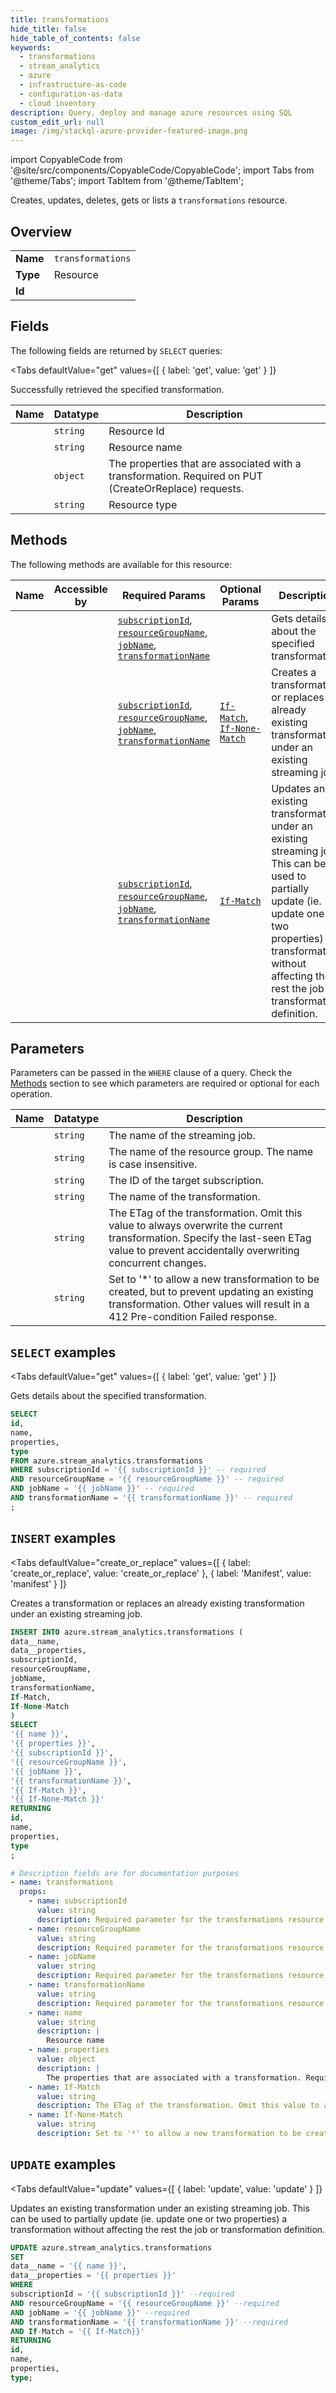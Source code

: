 ```yaml
--- 
title: transformations
hide_title: false
hide_table_of_contents: false
keywords:
  - transformations
  - stream_analytics
  - azure
  - infrastructure-as-code
  - configuration-as-data
  - cloud inventory
description: Query, deploy and manage azure resources using SQL
custom_edit_url: null
image: /img/stackql-azure-provider-featured-image.png
---
```


import CopyableCode from '@site/src/components/CopyableCode/CopyableCode';
import Tabs from '@theme/Tabs';
import TabItem from '@theme/TabItem';

Creates, updates, deletes, gets or lists a <code>transformations</code> resource.

## Overview
<table><tbody>
<tr><td><b>Name</b></td><td><code>transformations</code></td></tr>
<tr><td><b>Type</b></td><td>Resource</td></tr>
<tr><td><b>Id</b></td><td><CopyableCode code="azure.stream_analytics.transformations" /></td></tr>
</tbody></table>

## Fields

The following fields are returned by `SELECT` queries:

<Tabs
    defaultValue="get"
    values={[
        { label: 'get', value: 'get' }
    ]}
>
<TabItem value="get">

Successfully retrieved the specified transformation.

<table>
<thead>
    <tr>
    <th>Name</th>
    <th>Datatype</th>
    <th>Description</th>
    </tr>
</thead>
<tbody>
<tr>
    <td><CopyableCode code="id" /></td>
    <td><code>string</code></td>
    <td>Resource Id</td>
</tr>
<tr>
    <td><CopyableCode code="name" /></td>
    <td><code>string</code></td>
    <td>Resource name</td>
</tr>
<tr>
    <td><CopyableCode code="properties" /></td>
    <td><code>object</code></td>
    <td>The properties that are associated with a transformation. Required on PUT (CreateOrReplace) requests.</td>
</tr>
<tr>
    <td><CopyableCode code="type" /></td>
    <td><code>string</code></td>
    <td>Resource type</td>
</tr>
</tbody>
</table>
</TabItem>
</Tabs>

## Methods

The following methods are available for this resource:

<table>
<thead>
    <tr>
    <th>Name</th>
    <th>Accessible by</th>
    <th>Required Params</th>
    <th>Optional Params</th>
    <th>Description</th>
    </tr>
</thead>
<tbody>
<tr>
    <td><a href="#get"><CopyableCode code="get" /></a></td>
    <td><CopyableCode code="select" /></td>
    <td><a href="#parameter-subscriptionId"><code>subscriptionId</code></a>, <a href="#parameter-resourceGroupName"><code>resourceGroupName</code></a>, <a href="#parameter-jobName"><code>jobName</code></a>, <a href="#parameter-transformationName"><code>transformationName</code></a></td>
    <td></td>
    <td>Gets details about the specified transformation.</td>
</tr>
<tr>
    <td><a href="#create_or_replace"><CopyableCode code="create_or_replace" /></a></td>
    <td><CopyableCode code="insert" /></td>
    <td><a href="#parameter-subscriptionId"><code>subscriptionId</code></a>, <a href="#parameter-resourceGroupName"><code>resourceGroupName</code></a>, <a href="#parameter-jobName"><code>jobName</code></a>, <a href="#parameter-transformationName"><code>transformationName</code></a></td>
    <td><a href="#parameter-If-Match"><code>If-Match</code></a>, <a href="#parameter-If-None-Match"><code>If-None-Match</code></a></td>
    <td>Creates a transformation or replaces an already existing transformation under an existing streaming job.</td>
</tr>
<tr>
    <td><a href="#update"><CopyableCode code="update" /></a></td>
    <td><CopyableCode code="update" /></td>
    <td><a href="#parameter-subscriptionId"><code>subscriptionId</code></a>, <a href="#parameter-resourceGroupName"><code>resourceGroupName</code></a>, <a href="#parameter-jobName"><code>jobName</code></a>, <a href="#parameter-transformationName"><code>transformationName</code></a></td>
    <td><a href="#parameter-If-Match"><code>If-Match</code></a></td>
    <td>Updates an existing transformation under an existing streaming job. This can be used to partially update (ie. update one or two properties) a transformation without affecting the rest the job or transformation definition.</td>
</tr>
</tbody>
</table>

## Parameters

Parameters can be passed in the `WHERE` clause of a query. Check the [Methods](#methods) section to see which parameters are required or optional for each operation.

<table>
<thead>
    <tr>
    <th>Name</th>
    <th>Datatype</th>
    <th>Description</th>
    </tr>
</thead>
<tbody>
<tr id="parameter-jobName">
    <td><CopyableCode code="jobName" /></td>
    <td><code>string</code></td>
    <td>The name of the streaming job.</td>
</tr>
<tr id="parameter-resourceGroupName">
    <td><CopyableCode code="resourceGroupName" /></td>
    <td><code>string</code></td>
    <td>The name of the resource group. The name is case insensitive.</td>
</tr>
<tr id="parameter-subscriptionId">
    <td><CopyableCode code="subscriptionId" /></td>
    <td><code>string</code></td>
    <td>The ID of the target subscription.</td>
</tr>
<tr id="parameter-transformationName">
    <td><CopyableCode code="transformationName" /></td>
    <td><code>string</code></td>
    <td>The name of the transformation.</td>
</tr>
<tr id="parameter-If-Match">
    <td><CopyableCode code="If-Match" /></td>
    <td><code>string</code></td>
    <td>The ETag of the transformation. Omit this value to always overwrite the current transformation. Specify the last-seen ETag value to prevent accidentally overwriting concurrent changes.</td>
</tr>
<tr id="parameter-If-None-Match">
    <td><CopyableCode code="If-None-Match" /></td>
    <td><code>string</code></td>
    <td>Set to '*' to allow a new transformation to be created, but to prevent updating an existing transformation. Other values will result in a 412 Pre-condition Failed response.</td>
</tr>
</tbody>
</table>

## `SELECT` examples

<Tabs
    defaultValue="get"
    values={[
        { label: 'get', value: 'get' }
    ]}
>
<TabItem value="get">

Gets details about the specified transformation.

```sql
SELECT
id,
name,
properties,
type
FROM azure.stream_analytics.transformations
WHERE subscriptionId = '{{ subscriptionId }}' -- required
AND resourceGroupName = '{{ resourceGroupName }}' -- required
AND jobName = '{{ jobName }}' -- required
AND transformationName = '{{ transformationName }}' -- required
;
```
</TabItem>
</Tabs>


## `INSERT` examples

<Tabs
    defaultValue="create_or_replace"
    values={[
        { label: 'create_or_replace', value: 'create_or_replace' },
        { label: 'Manifest', value: 'manifest' }
    ]}
>
<TabItem value="create_or_replace">

Creates a transformation or replaces an already existing transformation under an existing streaming job.

```sql
INSERT INTO azure.stream_analytics.transformations (
data__name,
data__properties,
subscriptionId,
resourceGroupName,
jobName,
transformationName,
If-Match,
If-None-Match
)
SELECT 
'{{ name }}',
'{{ properties }}',
'{{ subscriptionId }}',
'{{ resourceGroupName }}',
'{{ jobName }}',
'{{ transformationName }}',
'{{ If-Match }}',
'{{ If-None-Match }}'
RETURNING
id,
name,
properties,
type
;
```
</TabItem>
<TabItem value="manifest">

```yaml
# Description fields are for documentation purposes
- name: transformations
  props:
    - name: subscriptionId
      value: string
      description: Required parameter for the transformations resource.
    - name: resourceGroupName
      value: string
      description: Required parameter for the transformations resource.
    - name: jobName
      value: string
      description: Required parameter for the transformations resource.
    - name: transformationName
      value: string
      description: Required parameter for the transformations resource.
    - name: name
      value: string
      description: |
        Resource name
    - name: properties
      value: object
      description: |
        The properties that are associated with a transformation. Required on PUT (CreateOrReplace) requests.
    - name: If-Match
      value: string
      description: The ETag of the transformation. Omit this value to always overwrite the current transformation. Specify the last-seen ETag value to prevent accidentally overwriting concurrent changes.
    - name: If-None-Match
      value: string
      description: Set to '*' to allow a new transformation to be created, but to prevent updating an existing transformation. Other values will result in a 412 Pre-condition Failed response.
```
</TabItem>
</Tabs>


## `UPDATE` examples

<Tabs
    defaultValue="update"
    values={[
        { label: 'update', value: 'update' }
    ]}
>
<TabItem value="update">

Updates an existing transformation under an existing streaming job. This can be used to partially update (ie. update one or two properties) a transformation without affecting the rest the job or transformation definition.

```sql
UPDATE azure.stream_analytics.transformations
SET 
data__name = '{{ name }}',
data__properties = '{{ properties }}'
WHERE 
subscriptionId = '{{ subscriptionId }}' --required
AND resourceGroupName = '{{ resourceGroupName }}' --required
AND jobName = '{{ jobName }}' --required
AND transformationName = '{{ transformationName }}' --required
AND If-Match = '{{ If-Match}}'
RETURNING
id,
name,
properties,
type;
```
</TabItem>
</Tabs>
